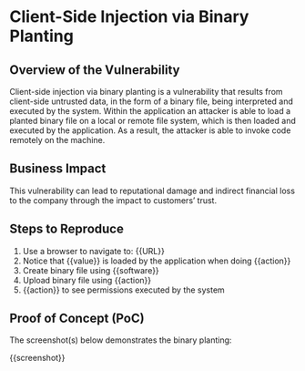 # Client-Side Injection via Binary Planting

## Overview of the Vulnerability

Client-side injection via binary planting is a vulnerability that results from client-side untrusted data, in the form of a binary file, being interpreted and executed by the system. Within the application an attacker is able to load a planted binary file on a local or remote file system, which is then loaded and executed by the application. As a result, the attacker is able to invoke code remotely on the machine.

## Business Impact

This vulnerability can lead to reputational damage and indirect financial loss to the company through the impact to customers’ trust.

## Steps to Reproduce

1. Use a browser to navigate to: {{URL}}
1. Notice that {{value}} is loaded by the application when doing {{action}}
1. Create binary file using {{software}}
1. Upload binary file using {{action}}
1. {{action}} to see permissions executed by the system

## Proof of Concept (PoC)

The screenshot(s) below demonstrates the binary planting:

{{screenshot}}
